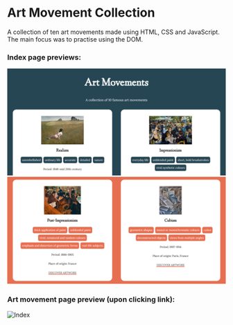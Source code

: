 # Art Movement Collection

A collection of ten art movements made using HTML, CSS and JavaScript. The main focus was to practise using the DOM.

### Index page previews:

![Index](README_images/index.png)
![Index](README_images/index_scrolled.png)

### Art movement page preview (upon clicking link):
![Index](README_images/page_about_a_movement.png)

